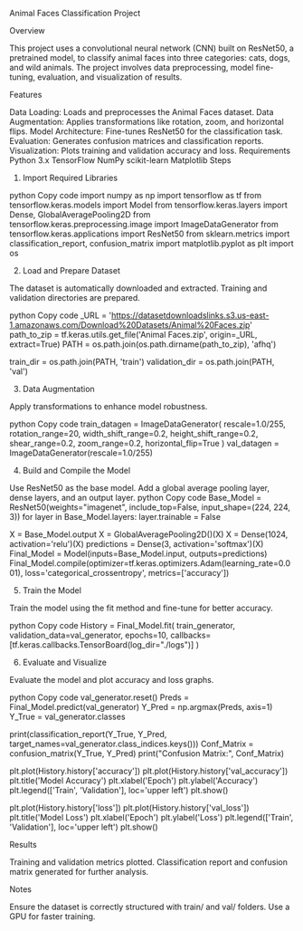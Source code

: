 Animal Faces Classification Project

Overview

This project uses a convolutional neural network (CNN) built on ResNet50, a pretrained model, to classify animal faces into three categories: cats, dogs, and wild animals. The project involves data preprocessing, model fine-tuning, evaluation, and visualization of results.

Features

Data Loading: Loads and preprocesses the Animal Faces dataset.
Data Augmentation: Applies transformations like rotation, zoom, and horizontal flips.
Model Architecture: Fine-tunes ResNet50 for the classification task.
Evaluation: Generates confusion matrices and classification reports.
Visualization: Plots training and validation accuracy and loss.
Requirements
Python 3.x
TensorFlow
NumPy
scikit-learn
Matplotlib
Steps

1. Import Required Libraries
   
python
Copy code
import numpy as np
import tensorflow as tf
from tensorflow.keras.models import Model
from tensorflow.keras.layers import Dense, GlobalAveragePooling2D
from tensorflow.keras.preprocessing.image import ImageDataGenerator
from tensorflow.keras.applications import ResNet50
from sklearn.metrics import classification_report, confusion_matrix
import matplotlib.pyplot as plt
import os

2. Load and Prepare Dataset
   
The dataset is automatically downloaded and extracted. Training and validation directories are prepared.

python
Copy code
_URL = 'https://datasetdownloadslinks.s3.us-east-1.amazonaws.com/Download%20Datasets/Animal%20Faces.zip'
path_to_zip = tf.keras.utils.get_file('Animal Faces.zip', origin=_URL, extract=True)
PATH = os.path.join(os.path.dirname(path_to_zip), 'afhq')

train_dir = os.path.join(PATH, 'train')
validation_dir = os.path.join(PATH, 'val')

3. Data Augmentation
   
Apply transformations to enhance model robustness.

python
Copy code
train_datagen = ImageDataGenerator(
    rescale=1.0/255,
    rotation_range=20,
    width_shift_range=0.2,
    height_shift_range=0.2,
    shear_range=0.2,
    zoom_range=0.2,
    horizontal_flip=True
)
val_datagen = ImageDataGenerator(rescale=1.0/255)

4. Build and Compile the Model
   
Use ResNet50 as the base model.
Add a global average pooling layer, dense layers, and an output layer.
python
Copy code
Base_Model = ResNet50(weights="imagenet", include_top=False, input_shape=(224, 224, 3))
for layer in Base_Model.layers:
    layer.trainable = False

X = Base_Model.output
X = GlobalAveragePooling2D()(X)
X = Dense(1024, activation='relu')(X)
predictions = Dense(3, activation='softmax')(X)
Final_Model = Model(inputs=Base_Model.input, outputs=predictions)
Final_Model.compile(optimizer=tf.keras.optimizers.Adam(learning_rate=0.001),
                    loss='categorical_crossentropy', metrics=['accuracy'])
                    
5. Train the Model
   
Train the model using the fit method and fine-tune for better accuracy.

python
Copy code
History = Final_Model.fit(
    train_generator,
    validation_data=val_generator,
    epochs=10,
    callbacks=[tf.keras.callbacks.TensorBoard(log_dir="./logs")]
)

6. Evaluate and Visualize
   
Evaluate the model and plot accuracy and loss graphs.

python
Copy code
val_generator.reset()
Preds = Final_Model.predict(val_generator)
Y_Pred = np.argmax(Preds, axis=1)
Y_True = val_generator.classes

print(classification_report(Y_True, Y_Pred, target_names=val_generator.class_indices.keys()))
Conf_Matrix = confusion_matrix(Y_True, Y_Pred)
print("Confusion Matrix:", Conf_Matrix)

plt.plot(History.history['accuracy'])
plt.plot(History.history['val_accuracy'])
plt.title('Model Accuracy')
plt.xlabel('Epoch')
plt.ylabel('Accuracy')
plt.legend(['Train', 'Validation'], loc='upper left')
plt.show()

plt.plot(History.history['loss'])
plt.plot(History.history['val_loss'])
plt.title('Model Loss')
plt.xlabel('Epoch')
plt.ylabel('Loss')
plt.legend(['Train', 'Validation'], loc='upper left')
plt.show()

Results

Training and validation metrics plotted.
Classification report and confusion matrix generated for further analysis.

Notes

Ensure the dataset is correctly structured with train/ and val/ folders.
Use a GPU for faster training.
